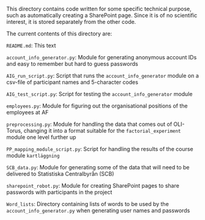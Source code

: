 This directory contains code written for some specific technical purpose, such as automatically creating a SharePoint page. Since it is of no scientific interest, it is stored separately from the other code.

The current contents of this directory are:

`README.md`: This text

`account_info_generator.py`: Module for generating anonymous account IDs and easy to remember but hard to guess passwords

`AIG_run_script.py`: Script that runs the `account_info_generator` module on a csv-file of participant names and 5-character codes

`AIG_test_script.py`: Script for testing the `account_info_generator` module

`employees.py`: Module for figuring out the organisational positions of the employees at AF

`preprocessing.py`: Module for handling the data that comes out of OLI-Torus, changing it into a format suitable for the `factorial_experiment` module one level further up

`PP_mapping_module_script.py`: Script for handling the results of the course module `kartläggning`

`SCB_data.py`: Module for generating some of the data that will need to be delivered to Statistiska Centralbyrån (SCB)

`sharepoint_robot.py`: Module for creating SharePoint pages to share passwords with participants in the project

`Word_lists`: Directory containing lists of words to be used by the `account_info_generator.py` when generating user names and passwords
